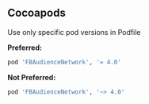## Cocoapods

Use only specific pod versions in Podfile

**Preferred:**
```bash
pod 'FBAudienceNetwork', '= 4.0'
```
**Not Preferred:**
```bash
pod 'FBAudienceNetwork', '~> 4.0'
```
